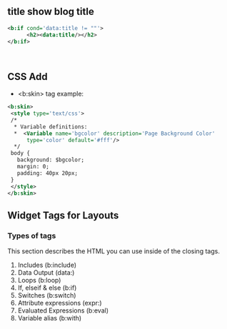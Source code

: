
## title show blog title
```xml
<b:if cond='data:title != ""'>
      <h2><data:title/></h2>
</b:if>
```

```xml
 
```




## CSS Add 
- <b:skin> tag
example:
```xml
<b:skin>  
 <style type='text/css'>  
 /*  
  * Variable definitions:  
  *  <Variable name='bgcolor' description='Page Background Color'  
      type='color' default='#fff'/>  
  */  
 body {  
   background: $bgcolor;  
   margin: 0;  
   padding: 40px 20px;  
 }  
 </style>
</b:skin>
```


## Widget Tags for Layouts
### Types of tags

This section describes the HTML you can use inside of the closing tags.

1. Includes (b:include)
2. Data Output (data:)
3. Loops (b:loop)
4. If, elseif & else (b:if)
5. Switches (b:switch)
6. Attribute expressions (expr:)
7. Evaluated Expressions (b:eval)
8. Variable alias (b:with)
